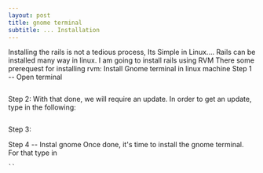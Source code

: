 ```yaml
---
layout: post
title: gnome terminal
subtitle: ... Installation
---
```


Installing the rails is not a tedious process, Its Simple in Linux.... Rails can be installed many way in linux.
I am going to install rails using RVM
There some prerequest for installing rvm:
Install Gnome terminal in linux machine
Step 1 -- Open terminal
``` $ sudo add-apt-repository ppa:tualatrix/personal
```
Step 2: With that done, we will require an update. In order to get an update, type in the following:
``` $ sudo apt-get update
```
Step 3:

Step 4 -- Instal gnome
Once done, it's time to install the gnome terminal. For that type in
```$ sudo apt-get install gnome-termina
``
